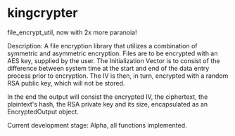 # kingcrypter

file_encrypt_util, now with 2x more paranoia!

Description: A file encryption library that utilizes a combination of symmetric and asymmetric encryption. Files are to be encrypted with an AES key, supplied by the user. The Initialization Vector is to consist of the difference between system time at the start and end of the data entry process prior to encryption. The IV is then, in turn, encrypted with a random RSA public key, which will not be stored.

In the end the output will consist the encrypted IV, the ciphertext, the plaintext's hash, the RSA private key and its size, encapsulated as an EncryptedOutput object.

Current development stage: Alpha, all functions implemented.
